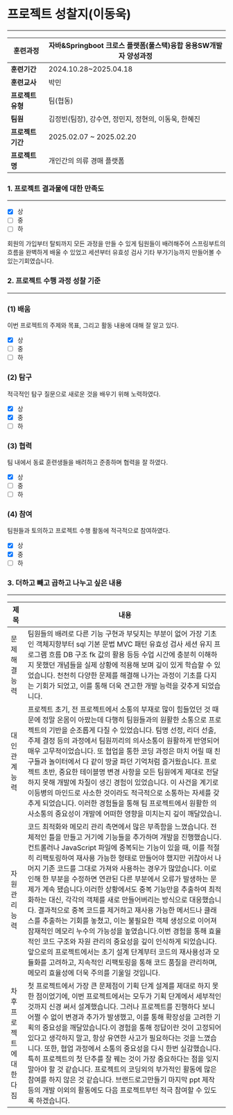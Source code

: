 # 프로젝트 성찰지(이동욱)

---

| **훈련과정** | 자바&Springboot 크로스 플랫폼(풀스택)융합 응용SW개발자 양성과정 |
| --- | --- |
| **훈련기간** | 2024.10.28~2025.04.18 |
| **훈련교사** | 박민 |
| **프로젝트 유형** | 팀(협동) |
| **팀원** | 김정빈(팀장), 강수연, 정민지, 정현의, 이동욱, 한혜진 |
| **프로젝트 기간** | 2025.02.07 ~ 2025.02.20 |
| **프로젝트명** | 개인간의 의류 경매 플랫폼 |

### 1. 프로젝트 결과물에 대한 만족도

---

- [x]  상
- [ ]  중
- [ ]  하

회원의 가입부터 탈퇴까지 모든 과정을 만들 수 있게 팀원들이 배려해주어 스프링부트의 흐름을 완벽하게 배울 수 있었고
세션부터 유효성 검사 기타 부가기능까지 만들어볼 수 있는기회였습니다.

</aside>

### 2. 프로젝트 수행 과정 성찰 기준

---

### (1) 배움

이번 프로젝트의 주제와 목표, 그리고 활동 내용에 대해 잘 알고 있다.

- [x]  상
- [ ]  중
- [ ]  하

### (2) 탐구

적극적인 탐구 질문으로 새로운 것을 배우기 위해 노력하였다.

- [x]  상
- [x]  중
- [ ]  하

### (3) 협력

팀 내에서 동료 훈련생들을 배려하고 준종하며 협력을 잘 하였다.

- [x]  상
- [ ]  중
- [ ]  하

### (4) 참여

팀원들과 토의하고 프로젝트 수행 활동에 적극적으로 참여하였다.

- [x]  상
- [x]  중
- [ ]  하

### 3. 더하고 빼고 곱하고 나누고 싶은 내용

---

| 제목 | 내용 |
| --- | --- |
| 문제해결능력 | 팀원들의 배려로 다른 기능 구현과 부딪치는 부분이 없어 가장 기초인 객체지향부터 sql 기본 문법 MVC 패턴 유효성 검사 세션 유지 프로그램 흐름 DB 구조 fk 값의 활용 등등 수업 시간에 충분히 이해하지 못했던 개념들을 실제 상황에 적용해 보며 깊이 있게 학습할 수 있었습니다. 천천히 다양한 문제를 해결해 나가는 과정이 기초를 다지는 기회가 되었고, 이를 통해 더욱 견고한 개발 능력을 갖추게 되었습니다.|
| 대인관계능력 | 프로젝트 초기, 전 프로젝트에서 소통의 부재로 많이 힘들었던 것 때문에 정말 온몸이 아팠는데 다행히 팀원들과의 원활한 소통으로 프로젝트의 기반을 순조롭게 다질 수 있었습니다. 팀명 선정, 리더 선출, 주제 결정 등의 과정에서 팀원끼리의 의사소통이 원활하게 반영되어 매우 고무적이었습니다. 또 협업을 통한 코딩 과정은 마치 어릴 때 친구들과 놀이터에서 다 같이 땅굴 파던 기억처럼 즐거웠습니다. 프로젝트 초반, 중요한 테이블명 변경 사항을 모든 팀원에게 제대로 전달하지 못해 개발에 차질이 생긴 경험이 있었습니다. 이 사건을 계기로 이등병의 마인드로 사소한 것이라도 적극적으로 소통하는 자세를 갖추게 되었습니다. 이러한 경험들을 통해 팀 프로젝트에서 원활한 의사소통의 중요성이 개발에 어떠한 영향을 미치는지 깊이 깨달았습니.|
| 자원관리능력 | 코드 최적화와 메모리 관리 측면에서 많은 부족함을 느꼈습니다. 전체적인 틀을 만들고 거기에 기능들을 추가하며 개발을 진행했습니다. 컨트롤러나 JavaScript 파일에 중복되는 기능이 있을 때, 이를 적절히 리팩토링하여 재사용 가능한 형태로 만들어야 했지만 귀찮아서 나머지 기존 코드를 그대로 가져와 사용하는 경우가 많았습니다. 이로 인해 한 부분을 수정하면 연관된 다른 부분에서 오류가 발생하는 문제가 계속 됐습니다.이러한 상황에서도 중복 기능만을 추출하여 최적화하는 대신, 각각의 객체를 새로 만들어버리는 방식으로 대응했습니다. 결과적으로 중복 코드를 제거하고 재사용 가능한 메서드나 클래스를 추출하는 기회를 놓쳤고, 이는 불필요한 객체 생성으로 이어져 잠재적인 메모리 누수의 가능성을 높였습니다.이번 경험을 통해 효율적인 코드 구조와 자원 관리의 중요성을 깊이 인식하게 되었습니다. 앞으로의 프로젝트에서는 초기 설계 단계부터 코드의 재사용성과 모듈화를 고려하고, 지속적인 리팩토링을 통해 코드 품질을 관리하며, 메모리 효율성에 더욱 주의를 기울일 것입니다. |
| 차후프로젝트에대한다짐 | 첫 프로젝트에서 가장 큰 문제점이 기획 단계 설계를 제대로 하지 못한 점이었기에, 이번 프로젝트에서는 모두가 기획 단계에서 세부적인 것까지 신경 써서 설계했습니다. 그러나 프로젝트를 진행하다 보니 어쩔 수 없이 변경과 추가가 발생했고, 이를 통해 확장성을 고려한 기획의 중요성을 깨달았습니다.이 경험을 통해 정답이란 것이 고정되어 있다고 생각하지 말고, 항상 유연한 사고가 필요하다는 것을 느꼈습니다. 또한, 협업 과정에서 소통의 중요성을 다시 한번 실감했습니다. 특히 프로젝트의 첫 단추를 잘 꿰는 것이 가장 중요하다는 점을 잊지 말아야 할 것 같습니다. 프로젝트의 코딩외의 부가적인 활동에 많은 참여를 하지 않은 것 같습니다. 브랜드로고만들기 마지막 ppt 제작 등의 개발 이외의 활동에도 다음 프로젝트부턴 적극 참여할 수 있도록 하겠습니다.|
